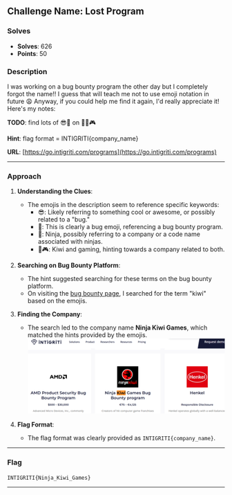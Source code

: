 ## **Challenge Name: Lost Program**

### **Solves**
- **Solves**: 626  
- **Points**: 50  

### **Description**
I was working on a bug bounty program the other day but I completely forgot the name!! I guess that will teach me not to use emoji notation in future 😩 Anyway, if you could help me find it again, I'd really appreciate it! Here's my notes:

**TODO**: find lots of 😎🐛 on 🥷🥝🎮

**Hint**: flag format = INTIGRITI{company_name}

**URL**: [https://go.intigriti.com/programs](https://go.intigriti.com/programs)

---

### **Approach**

1. **Understanding the Clues**:
   - The emojis in the description seem to reference specific keywords:
     - 😎: Likely referring to something cool or awesome, or possibly related to a "bug."
     - 🐛: This is clearly a bug emoji, referencing a bug bounty program.
     - 🥷: Ninja, possibly referring to a company or a code name associated with ninjas.
     - 🥝🎮: Kiwi and gaming, hinting towards a company related to both.

2. **Searching on Bug Bounty Platform**:
   - The hint suggested searching for these terms on the bug bounty platform.
   - On visiting the [bug bounty page](https://go.intigriti.com/programs), I searched for the term "kiwi" based on the emojis.

3. **Finding the Company**:
   - The search led to the company name **Ninja Kiwi Games**, which matched the hints provided by the emojis.
    ![Image1](Resources/image1.png)

4. **Flag Format**:
   - The flag format was clearly provided as `INTIGRITI{company_name}`.

---

### **Flag**
```
INTIGRITI{Ninja_Kiwi_Games}
```

---